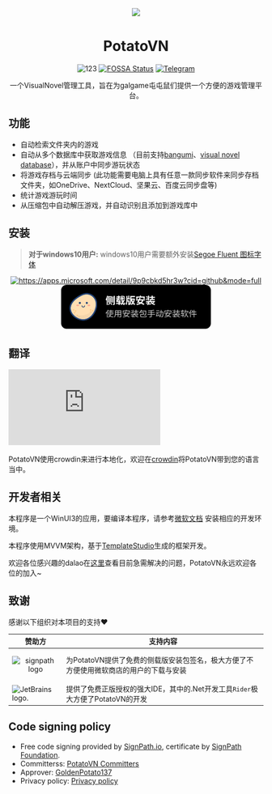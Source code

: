 <p align="center">
<img src="GalgameManager/Assets/Pictures/Potato.png" width="80px"/>
</p>

<div align="center">

# PotatoVN
![123](https://img.shields.io/endpoint?color=blue&label=Microsoft%20Store%20Rating&url=https%3A%2F%2Fmicrosoft-store-badge.fly.dev%2Fapi%2Frating%3FstoreId%3D9P9CBKD5HR3W)
[![FOSSA Status](https://app.fossa.com/api/projects/git%2Bgithub.com%2FGoldenPotato137%2FPotatoVN.svg?type=shield)](https://app.fossa.com/projects/git%2Bgithub.com%2FGoldenPotato137%2FPotatoVN?ref=badge_shield)
[![Telegram](https://img.shields.io/badge/Telegram%E5%90%B9%E6%B0%B4%E7%BE%A4-Join-green)](https://t.me/potato_vn)

一个VisualNovel管理工具，旨在为galgame屯屯鼠们提供一个方便的游戏管理平台。
</div>

## 功能
* 自动检索文件夹内的游戏
* 自动从多个数据库中获取游戏信息 （目前支持[bangumi](https://bgm.tv/)、[visual novel database](https://vndb.org/)），并从账户中同步游玩状态
* 将游戏存档与云端同步 (此功能需要电脑上具有任意一款同步软件来同步存档文件夹，如OneDrive、NextCloud、坚果云、百度云同步盘等)
* 统计游戏游玩时间
* 从压缩包中自动解压游戏，并自动识别且添加到游戏库中

## 安装
> **对于windows10用户:** windows10用户需要额外安装[Segoe Fluent 图标字体](https://aka.ms/SegoeFluentIcons)

<p align="center">
    <a href="https://apps.microsoft.com/detail/9p9cbkd5hr3w?cid=github&mode=full">
        <img src="https://get.microsoft.com/images/zh-cn%20dark.svg" height="90" alt="https://apps.microsoft.com/detail/9p9cbkd5hr3w?cid=github&mode=full"/>
    </a>
    <a href="https://github.com/GoldenPotato137/PotatoVN/releases">
        <img src="docs/DownloadBadge.svg" height="87.5" alt="https://github.com/GoldenPotato137/PotatoVN/releases"/>
    </a>
</p>

## 翻译
![en translation](https://img.shields.io/badge/dynamic/json?color=blue&label=en&style=flat&logo=crowdin&query=%24.progress[?(@.data.languageId==%27en%27)].data.translationProgress&url=https%3A%2F%2Fbadges.awesome-crowdin.com%2Fstats-15790227-581621.json)

PotatoVN使用crowdin来进行本地化，欢迎在[crowdin](https://crowdin.com/project/potatovn)将PotatoVN带到您的语言当中。

## 开发者相关
本程序是一个WinUI3的应用，要编译本程序，请参考[微软文档](https://learn.microsoft.com/zh-cn/windows/apps/windows-app-sdk/set-up-your-development-environment?tabs=cs-vs-community%2Ccpp-vs-community%2Cvs-2022-17-1-a%2Cvs-2022-17-1-b)
安装相应的开发环境。

本程序使用MVVM架构，基于[TemplateStudio](https://github.com/microsoft/TemplateStudio/tree/main/docs/WinUI)生成的框架开发。

欢迎各位感兴趣的dalao在[这里](https://github.com/GoldenPotato137/PotatoVN/discussions/categories/%E5%BC%80%E5%8F%91%E7%8A%B6%E6%80%81)查看目前急需解决的问题，PotatoVN永远欢迎各位的加入~

## 致谢
感谢以下组织对本项目的支持❤️

| 赞助方 | 支持内容 |
|----------------------------------------------------------------------------------------------------------------------|-------------------------------------------------|
| <p align="center"><img src="https://github.com/user-attachments/assets/2de96f21-4e01-4d2b-8d22-72aae5784906" alt="signpath logo" width="80px"></p>                                                          | 为PotatoVN提供了免费的侧载版安装包签名，极大方便了不方便使用微软商店的用户的下载与安装 |
| <img src="https://resources.jetbrains.com/storage/products/company/brand/logos/jetbrains.png" alt="JetBrains logo." width="80px"> | 提供了免费正版授权的强大IDE，其中的.Net开发工具`Rider`极大方便了PotatoVN的开发                                          |

## Code signing policy
* Free code signing provided by [SignPath.io](https://about.signpath.io/), certificate by [SignPath Foundation](https://signpath.org/).
* Committerss: [PotatoVN Committers](https://github.com/GoldenPotato137/PotatoVN/graphs/contributors)
* Approver: [GoldenPotato137](https://github.com/GoldenPotato137)
* Privacy policy: [Privacy policy](https://potatovn.net/usage/how-to-use/privacy-policy.html)